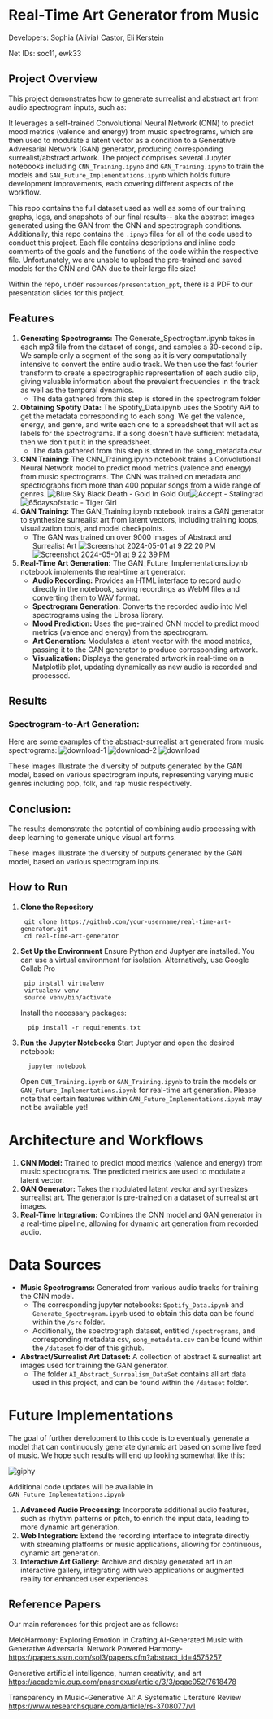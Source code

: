 # Real-Time Art Generator from Music
Developers: Sophia (Alivia) Castor, Eli Kerstein

Net IDs: soc11, ewk33

## Project Overview
This project demonstrates how to generate surrealist and abstract art from audio spectrogram inputs, such as:

It leverages a self-trained Convolutional Neural Network (CNN) to predict mood metrics (valence and energy) from music spectrograms, which are then used to modulate a latent vector as a condition to a Generative Adversarial Network (GAN) generator, producing corresponding surrealist/abstract artwork. 
The project comprises several Jupyter notebooks including ```CNN_Training.ipynb``` and ```GAN_Training.ipynb``` to train the models and ```GAN_Future_Implementations.ipynb``` which holds future development improvements, each covering different aspects of the workflow.

This repo contains the full dataset used as well as some of our training graphs, logs, and snapshots of our final results-- aka the abstract images generated using the GAN from the CNN and spectrograph conditions. Additionally, this repo contains the ```.ipnyb``` files for all of the code used to conduct this project. Each file contains descriptions and inline code comments of the goals and the functions of the code within the respective file. Unfortunately, we are unable to upload the pre-trained and saved models for the CNN and GAN due to their large file size! 

Within the repo, under ```resources/presentation_ppt```, there is a PDF to our presentation slides for this project.

## Features
1. **Generating Spectrograms:**
   The Generate_Spectrogtam.ipynb takes in each mp3 file from the dataset of songs, and samples a 30-second clip. We sample only a segment of the song as it is very computationally intensive to convert the entire audio track. We then use the fast fourier transform to create a spectrographic representation of each audio clip, giving valuable information about the prevalent frequencies in the track as well as the temporal dynamics.
   * The data gathered from this step is stored in the spectrogram folder
3. **Obtaining Spotify Data:** 
   The Spotify_Data.ipynb uses the Spotify API to get the metadata corresponding to each song. We get the valence, energy, and genre, and write each one to a spreadsheet that will act as labels for the spectrograms. If a song doesn't have sufficient metadata, then we don't put it in the spreadsheet.
   * The data gathered from this step is stored in the song_metadata.csv.
5. **CNN Training:** The CNN_Training.ipynb notebook trains a Convolutional Neural Network model to predict mood metrics (valence and energy) from music spectrograms.
   The CNN was trained on metadata and spectrographs from more than 400 popular songs from a wide range of genres.
   ![Blue Sky Black Death - Gold In Gold Out](https://github.com/sajc11/COSC_5470_ARTGEN/assets/117310329/69afd556-55d7-4742-ae95-91a866b63c49)![Accept - Stalingrad](https://github.com/sajc11/COSC_5470_ARTGEN/assets/117310329/198dd3a1-ce0c-475e-9ec9-595b86f0d09f)![65daysofstatic - Tiger Girl](https://github.com/sajc11/COSC_5470_ARTGEN/assets/117310329/9acca507-fe3c-477d-a8e0-a9eb774da3e2)
6. **GAN Training:** The GAN_Training.ipynb notebook trains a GAN generator to synthesize surrealist art from latent vectors, including training loops, visualization tools, and model checkpoints.
   * The GAN was trained on over 9000 images of Abstract and Surrealist Art
   ![Screenshot 2024-05-01 at 9 22 20 PM](https://github.com/sajc11/COSC_5470_ARTGEN/assets/117310329/2086b4d2-2f64-412d-96cf-f360415bbb10)
   ![Screenshot 2024-05-01 at 9 22 39 PM](https://github.com/sajc11/COSC_5470_ARTGEN/assets/117310329/8cf4a1f1-c14c-454a-8467-5d6647c258c6)
7. **Real-Time Art Generation:** The GAN_Future_Implementations.ipynb notebook implements the real-time art generator:
      * **Audio Recording:** Provides an HTML interface to record audio directly in the notebook, saving recordings as WebM files and converting them to WAV format.
      * **Spectrogram Generation:** Converts the recorded audio into Mel spectrograms using the Librosa library.
      * **Mood Prediction:** Uses the pre-trained CNN model to predict mood metrics (valence and energy) from the spectrogram.
      * **Art Generation:** Modulates a latent vector with the mood metrics, passing it to the GAN generator to produce corresponding artwork.
      * **Visualization:** Displays the generated artwork in real-time on a Matplotlib plot, updating dynamically as new audio is recorded and processed.

## Results
### Spectrogram-to-Art Generation:
Here are some examples of the abstract-surrealist art generated from music spectrograms:
![download-1](https://github.com/sajc11/COSC_5470_ARTGEN/assets/117310329/41c10228-7ce5-48c9-85d5-0ce015ea862a)
![download-2](https://github.com/sajc11/COSC_5470_ARTGEN/assets/117310329/3c2c40ca-8cbc-4664-8bfe-0ba507ae514f)
![download](https://github.com/sajc11/COSC_5470_ARTGEN/assets/117310329/5c68abb2-7600-459f-b27c-e320dbb1c079)

These images illustrate the diversity of outputs generated by the GAN model, based on various spectrogram inputs, representing varying music genres including pop, folk, and rap music respectively.

## Conclusion:
The results demonstrate the potential of combining audio processing with deep learning to generate unique visual art forms.

These images illustrate the diversity of outputs generated by the GAN model, based on various spectrogram inputs.

## How to Run
1. **Clone the Repository**
     ```
      git clone https://github.com/your-username/real-time-art-generator.git
      cd real-time-art-generator
      ```
3. **Set Up the Environment**
     Ensure Python and Juptyer are installed. You can use a virtual environment for isolation. Alternatively, use Google Collab Pro
     ```
      pip install virtualenv
      virtualenv venv
      source venv/bin/activate
     ```
     Install the necessary packages:
      ```
        pip install -r requirements.txt
      ```
5. **Run the Jupyter Notebooks**
     Start Juptyer and open the desired notebook:
     ```
       jupyter notebook
     ```
     Open ```CNN_Training.ipynb``` or ```GAN_Training.ipynb``` to train the models or ```GAN_Future_Implementations.ipynb``` for real-time art generation.
     Please note that certain features within ```GAN_Future_Implementations.ipynb``` may not be available yet!

# Architecture and Workflows
1. **CNN Model:** Trained to predict mood metrics (valence and energy) from music spectrograms. The predicted metrics are used to modulate a latent vector.
2. **GAN Generator:** Takes the modulated latent vector and synthesizes surrealist art. The generator is pre-trained on a dataset of surrealist art images.
3. **Real-Time Integration:** Combines the CNN model and GAN generator in a real-time pipeline, allowing for dynamic art generation from recorded audio.

# Data Sources
* **Music Spectrograms:** Generated from various audio tracks for training the CNN model.
  * The corresponding jupyter notebooks: ```Spotify_Data.ipynb``` and ```Generate_Spectrogram.ipynb``` used to obtain this data can be found within the ```/src``` folder.
  * Additionally, the spectrograph dataset, entitled ```/spectrograms```, and corresponding metadata csv, ```song_metadata.csv``` can be found within the ```/dataset``` folder of this github.
* **Abstract/Surrealist Art Dataset:** A collection of abstract & surrealist art images used for training the GAN generator.
   * The folder ```AI_Abstract_Surrealism_DataSet``` contains all art data used in this project, and can be found within the ```/dataset``` folder.

# Future Implementations 
The goal of further development to this code is to eventually generate a model that can continuously generate dynamic art based on some live feed of music.
We hope such results will end up looking somewhat like this:

![giphy](https://github.com/sajc11/COSC_5470_ARTGEN/assets/117310329/0b90807e-b25a-4ab2-872a-7d65df2cda30)

  Additional code updates will be available in ```GAN_Future_Implementations.ipynb```
1. **Advanced Audio Processing:** Incorporate additional audio features, such as rhythm patterns or pitch, to enrich the input data, leading to more dynamic art generation.
2. **Web Integration:** Extend the recording interface to integrate directly with streaming platforms or music applications, allowing for continuous, dynamic art generation.
3. **Interactive Art Gallery:** Archive and display generated art in an interactive gallery, integrating with web applications or augmented reality for enhanced user experiences.

## Reference Papers
Our main references for this project are as follows:

MeloHarmony: Exploring Emotion in Crafting AI-Generated Music with Generative Adversarial Network Powered Harmony-
 https://papers.ssrn.com/sol3/papers.cfm?abstract_id=4575257 

Generative artificial intelligence, human creativity, and art 
https://academic.oup.com/pnasnexus/article/3/3/pgae052/7618478

Transparency in Music-Generative AI: A Systematic Literature Review
https://www.researchsquare.com/article/rs-3708077/v1



